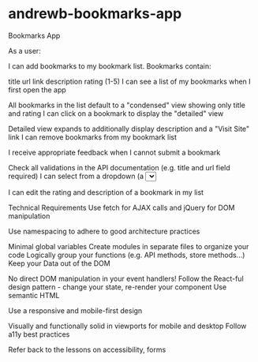 # andrewb-bookmarks-app
Bookmarks App

As a user:

I can add bookmarks to my bookmark list. Bookmarks contain:

title
url link
description
rating (1-5)
I can see a list of my bookmarks when I first open the app

All bookmarks in the list default to a "condensed" view showing only title and rating
I can click on a bookmark to display the "detailed" view

Detailed view expands to additionally display description and a "Visit Site" link
I can remove bookmarks from my bookmark list

I receive appropriate feedback when I cannot submit a bookmark

Check all validations in the API documentation (e.g. title and url field required)
I can select from a dropdown (a <select> element) a "minimum rating" to filter the list by all bookmarks rated at or above the chosen selection

I can edit the rating and description of a bookmark in my list

Technical Requirements
Use fetch for AJAX calls and jQuery for DOM manipulation

Use namespacing to adhere to good architecture practices

Minimal global variables
Create modules in separate files to organize your code
Logically group your functions (e.g. API methods, store methods...)
Keep your Data out of the DOM

No direct DOM manipulation in your event handlers!
Follow the React-ful design pattern - change your state, re-render your component
Use semantic HTML

Use a responsive and mobile-first design

Visually and functionally solid in viewports for mobile and desktop
Follow a11y best practices

Refer back to the lessons on accessibility, forms